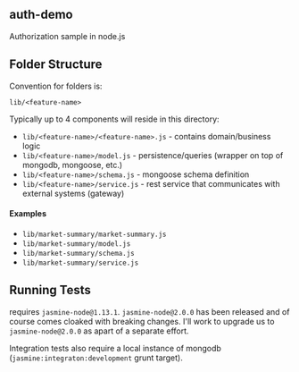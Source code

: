 auth-demo
---------

Authorization sample in node.js

Folder Structure
----------------

Convention for folders is:

`lib/<feature-name>`

Typically up to 4 components will reside in this directory:

* `lib/<feature-name>/<feature-name>.js`  - contains domain/business logic
* `lib/<feature-name>/model.js`           - persistence/queries (wrapper on top of mongodb, mongoose, etc.)
* `lib/<feature-name>/schema.js`          - mongoose schema definition
* `lib/<feature-name>/service.js`         - rest service that communicates with external systems (gateway)

#### Examples

* `lib/market-summary/market-summary.js`
* `lib/market-summary/model.js`
* `lib/market-summary/schema.js`
* `lib/market-summary/service.js`

Running Tests
-------------

requires `jasmine-node@1.13.1`. `jasmine-node@2.0.0` has been released and of course comes cloaked with
breaking changes. I'll work to upgrade us to `jasmine-node@2.0.0` as apart of a separate effort.

Integration tests also require a local instance of mongodb (`jasmine:integraton:development` grunt target).

